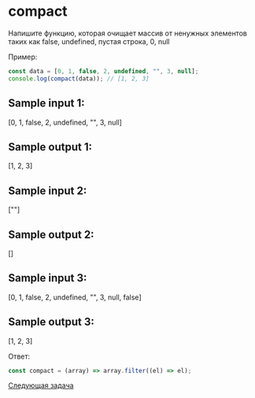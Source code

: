 # compact

Напишите функцию, которая очищает массив от ненужных элементов таких как false, undefined, пустая строка, 0, null

Пример:

```jsx
const data = [0, 1, false, 2, undefined, "", 3, null];
console.log(compact(data)); // [1, 2, 3]
```

## Sample input 1:

[0, 1, false, 2, undefined, "", 3, null]

## Sample output 1:

[1, 2, 3]

## Sample input 2:

[""]

## Sample output 2:

[]

## Sample input 3:

[0, 1, false, 2, undefined, "", 3, null, false]

## Sample output 3:

[1, 2, 3]

Ответ:

```jsx
const compact = (array) => array.filter((el) => el);
```

[Cледующая задача](../q-7/)
